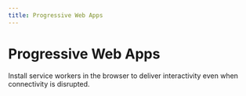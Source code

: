 ```yaml
---
title: Progressive Web Apps
---
```

# Progressive Web Apps

Install service workers in the browser to deliver interactivity even when connectivity is disrupted.